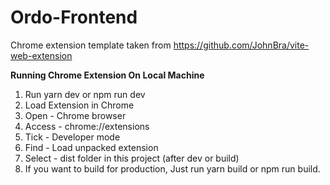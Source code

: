 # Ordo-Frontend

Chrome extension template taken from https://github.com/JohnBra/vite-web-extension

**Running Chrome Extension On Local Machine**
1. Run yarn dev or npm run dev
2. Load Extension in Chrome
3. Open - Chrome browser
4. Access - chrome://extensions
5. Tick - Developer mode
6. Find - Load unpacked extension
7. Select - dist folder in this project (after dev or build)
8. If you want to build for production, Just run yarn build or npm run build.